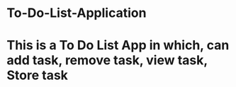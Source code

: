 # To-Do-List-Application
# This is a To Do List App in which, can add task, remove task, view task, Store task
